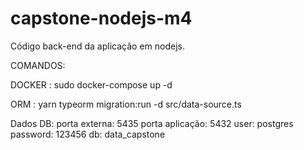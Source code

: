# capstone-nodejs-m4

Código back-end da aplicação em nodejs.

COMANDOS:

DOCKER : sudo docker-compose up -d

ORM    : yarn typeorm migration:run -d src/data-source.ts

Dados DB:
porta externa: 5435
porta aplicação: 5432
user: postgres
password: 123456
db: data_capstone


